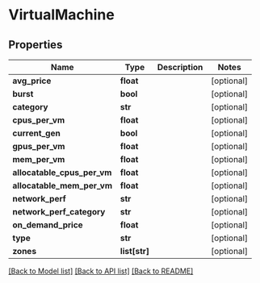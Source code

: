 # VirtualMachine

## Properties
Name | Type | Description | Notes
------------ | ------------- | ------------- | -------------
**avg_price** | **float** |  | [optional] 
**burst** | **bool** |  | [optional] 
**category** | **str** |  | [optional] 
**cpus_per_vm** | **float** |  | [optional] 
**current_gen** | **bool** |  | [optional] 
**gpus_per_vm** | **float** |  | [optional] 
**mem_per_vm** | **float** |  | [optional] 
**allocatable_cpus_per_vm** | **float** |  | [optional] 
**allocatable_mem_per_vm** | **float** |  | [optional] 
**network_perf** | **str** |  | [optional] 
**network_perf_category** | **str** |  | [optional] 
**on_demand_price** | **float** |  | [optional] 
**type** | **str** |  | [optional] 
**zones** | **list[str]** |  | [optional] 

[[Back to Model list]](../README.md#documentation-for-models) [[Back to API list]](../README.md#documentation-for-api-endpoints) [[Back to README]](../README.md)

